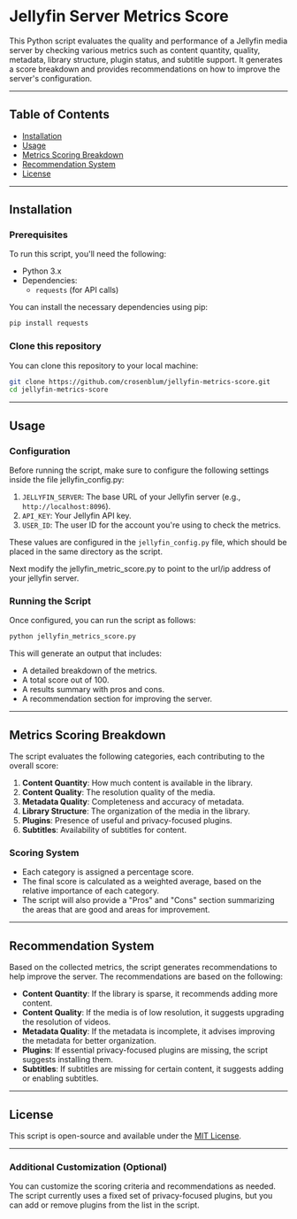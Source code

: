 # Jellyfin Server Metrics Score

This Python script evaluates the quality and performance of a Jellyfin media server by checking various metrics such as content quantity, quality, metadata, library structure, plugin status, and subtitle support. It generates a score breakdown and provides recommendations on how to improve the server's configuration.

---

## Table of Contents
- [Installation](#installation)
- [Usage](#usage)
- [Metrics Scoring Breakdown](#metrics-scoring-breakdown)
- [Recommendation System](#recommendation-system)
- [License](#license)

---

## Installation

### Prerequisites

To run this script, you'll need the following:
- Python 3.x
- Dependencies:
  - `requests` (for API calls)
  
You can install the necessary dependencies using pip:

```bash
pip install requests
```

### Clone this repository

You can clone this repository to your local machine:

```bash
git clone https://github.com/crosenblum/jellyfin-metrics-score.git
cd jellyfin-metrics-score
```

---

## Usage

### Configuration

Before running the script, make sure to configure the following settings inside the file jellyfin_config.py:

1. `JELLYFIN_SERVER`: The base URL of your Jellyfin server (e.g., `http://localhost:8096`).
2. `API_KEY`: Your Jellyfin API key.
3. `USER_ID`: The user ID for the account you're using to check the metrics.

These values are configured in the `jellyfin_config.py` file, which should be placed in the same directory as the script.

Next modify the jellyfin_metric_score.py to point to the url/ip address of your jellyfin server.

### Running the Script

Once configured, you can run the script as follows:

```bash
python jellyfin_metrics_score.py
```

This will generate an output that includes:
- A detailed breakdown of the metrics.
- A total score out of 100.
- A results summary with pros and cons.
- A recommendation section for improving the server.

---

## Metrics Scoring Breakdown

The script evaluates the following categories, each contributing to the overall score:

1. **Content Quantity**: How much content is available in the library.
2. **Content Quality**: The resolution quality of the media.
3. **Metadata Quality**: Completeness and accuracy of metadata.
4. **Library Structure**: The organization of the media in the library.
5. **Plugins**: Presence of useful and privacy-focused plugins.
6. **Subtitles**: Availability of subtitles for content.

### Scoring System
- Each category is assigned a percentage score.
- The final score is calculated as a weighted average, based on the relative importance of each category.
- The script will also provide a "Pros" and "Cons" section summarizing the areas that are good and areas for improvement.
  
---

## Recommendation System

Based on the collected metrics, the script generates recommendations to help improve the server. The recommendations are based on the following:

- **Content Quantity**: If the library is sparse, it recommends adding more content.
- **Content Quality**: If the media is of low resolution, it suggests upgrading the resolution of videos.
- **Metadata Quality**: If the metadata is incomplete, it advises improving the metadata for better organization.
- **Plugins**: If essential privacy-focused plugins are missing, the script suggests installing them.
- **Subtitles**: If subtitles are missing for certain content, it suggests adding or enabling subtitles.

---

## License

This script is open-source and available under the [MIT License](LICENSE).

---

### Additional Customization (Optional)

You can customize the scoring criteria and recommendations as needed. The script currently uses a fixed set of privacy-focused plugins, but you can add or remove plugins from the list in the script.
